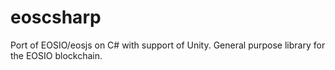 # eoscsharp
Port of EOSIO/eosjs on C# with support of Unity. General purpose library for the EOSIO blockchain.
